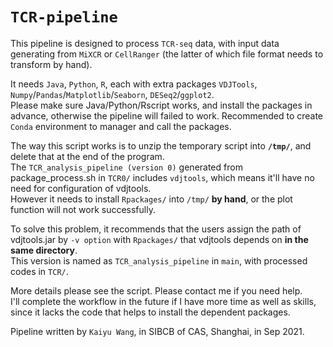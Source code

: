 # `TCR-pipeline`
This pipeline is designed to process `TCR-seq` data, with input data generating from `MiXCR` or `CellRanger` (the latter of which file format needs to transform by hand).

It needs `Java`, `Python`, `R`, each with extra packages `VDJTools`, `Numpy`/`Pandas`/`Matplotlib`/`Seaborn`, `DESeq2`/`ggplot2`.   
Please make sure Java/Python/Rscript works, and install the packages in advance, otherwise the pipeline will failed to work. Recommended to create `Conda` environment to manager and call the packages.

The way this script works is to unzip the temporary script into __`/tmp/`__, and delete that at the end of the program.  
The `TCR_analysis_pipeline (version 0)` generated from package_process.sh in `TCR0/` includes `vdjtools`, which means it'll have no need for configuration of vdjtools.  
However it needs to install `Rpackages/` into `/tmp/` __by hand__, or the plot function will not work successfully.  

To solve this problem, it recommends that the users assign the path of vdjtools.jar by `-v option` with `Rpackages/` that vdjtools depends on __in the same directory__.   
This version is named as `TCR_analysis_pipeline` in `main`, with processed codes in `TCR/`.   

More details please see the script. Please contact me if you need help.   
I'll complete the workflow in the future if I have more time as well as skills, since it lacks the code that helps to install the dependent packages.

Pipeline written by `Kaiyu Wang`, in SIBCB of CAS, Shanghai, in Sep 2021.
